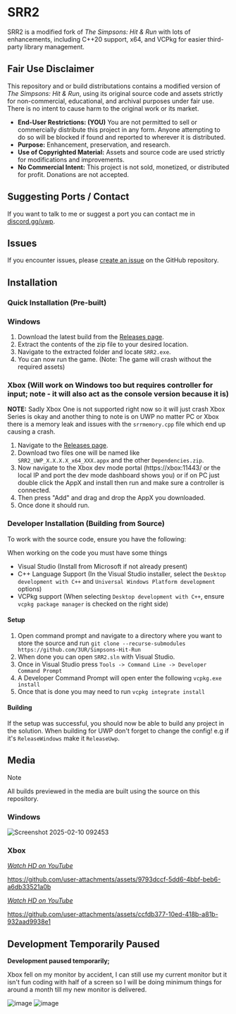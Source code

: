 # SRR2

SRR2 is a modified fork of _The Simpsons: Hit & Run_ with lots of enhancements, including C++20 support, x64, and VCPkg for easier third-party library management. 

## Fair Use Disclaimer

This repository and or build distributations contains a modified version of _The Simpsons: Hit & Run_, using its original source code and assets strictly for non-commercial, educational, and archival purposes under fair use. There is no intent to cause harm to the original work or its market.

- **End-User Restrictions: (YOU)** You are not permitted to sell or commercially distribute this project in any form. Anyone attempting to do so will be blocked if found and reported to wherever it is distributed.
- **Purpose:** Enhancement, preservation, and research.
- **Use of Copyrighted Material:** Assets and source code are used strictly for modifications and improvements.
- **No Commercial Intent:** This project is not sold, monetized, or distributed for profit. Donations are not accepted.

## Suggesting Ports / Contact

If you want to talk to me or suggest a port you can contact me in [discord.gg/uwp](https://discord.gg/uwp).

## Issues

If you encounter issues, please [create an issue](https://github.com/3UR/Simpsons-Hit-Run/issues/new) on the GitHub repository.

## Installation

### Quick Installation (Pre-built)

### Windows

1. Download the latest build from the [Releases page](https://github.com/3UR/Simpsons-Hit-Run/releases/latest).
2. Extract the contents of the zip file to your desired location.
3. Navigate to the extracted folder and locate `SRR2.exe`.
4. You can now run the game. (Note: The game will crash without the required assets)

### Xbox (Will work on Windows too but requires controller for input; note - it will also act as the console version because it is)

**NOTE:** Sadly Xbox One is not supported right now so it will just crash Xbox Series is okay and another thing to note is on UWP no matter PC or Xbox there is a memory leak and issues with the `srrmemory.cpp` file which end up causing a crash.

1. Navigate to the [Releases page](https://github.com/3UR/Simpsons-Hit-Run/releases/latest).
2. Download two files one will be named like `SRR2_UWP_X.X.X.X_x64_XXX.appx` and the other `Dependencies.zip`.
3. Now navigate to the Xbox dev mode portal (https://xbox:11443/ or the local IP and port the dev mode dashboard shows you) or if on PC just double click the AppX and install then run and make sure a controller is connected.
4. Then press "Add" and drag and drop the AppX you downloaded.
5. Once done it should run.

### Developer Installation (Building from Source)

To work with the source code, ensure you have the following:

When working on the code you must have some things

- Visual Studio (Install from Microsoft if not already present)
- C++ Language Support (In the Visual Studio installer, select the `Desktop development with C++` and `Universal Windows Platform development` options)
- VCPkg support (When selecting `Desktop development with C++`, ensure `vcpkg package manager` is checked on the right side)

#### Setup

1. Open command prompt and navigate to a directory where you want to store the source and run `git clone --recurse-submodules https://github.com/3UR/Simpsons-Hit-Run`
2. When done you can open `SRR2.sln` with Visual Studio.
3. Once in Visual Studio press `Tools -> Command Line -> Developer Command Prompt`
4. A Developer Command Prompt will open enter the following `vcpkg.exe install`
5. Once that is done you may need to run `vcpkg integrate install`

#### Building

If the setup was successful, you should now be able to build any project in the solution. When building for UWP don't forget to change the config! e.g if it's `ReleaseWindows` make it `ReleaseUwp`.

## Media

> [!NOTE]
> All builds previewed in the media are built using the source on this repository.

### Windows

![Screenshot 2025-02-10 092453](https://github.com/user-attachments/assets/7b5c9c6a-259d-4e5d-bd07-e429bd2f54bb)

### Xbox

[_Watch HD on YouTube_](https://www.youtube.com/watch?v=qxqnziUVz9c)

https://github.com/user-attachments/assets/9793dccf-5dd6-4bbf-beb6-a6db33521a0b

[_Watch HD on YouTube_](https://www.youtube.com/watch?v=l_Ii-4Wygn8)

https://github.com/user-attachments/assets/ccfdb377-10ed-418b-a81b-932aad9938e1

## Development Temporarily Paused

**Development paused temporarily;** 

Xbox fell on my monitor by accident, I can still use my current monitor but it isn't fun coding with half of a screen so I will be doing minimum things for around a month till my new monitor is delivered.

![image](https://github.com/user-attachments/assets/d1c109ba-5f38-4658-a396-cbccf77bface)
![image](https://github.com/user-attachments/assets/7f183076-30a5-448f-a58c-9f8a1c69c932)

